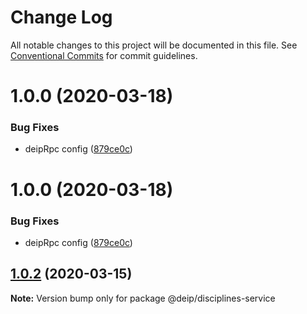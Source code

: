 # Change Log

All notable changes to this project will be documented in this file.
See [Conventional Commits](https://conventionalcommits.org) for commit guidelines.

# 1.0.0 (2020-03-18)


### Bug Fixes

* deipRpc config ([879ce0c](https://gitlab.com/DEIP/deip-client-modules/commit/879ce0c369bdfa741f7044f4b14fa2990c767f99))





# 1.0.0 (2020-03-18)


### Bug Fixes

* deipRpc config ([879ce0c](https://gitlab.com/DEIP/deip-client-modules/commit/879ce0c369bdfa741f7044f4b14fa2990c767f99))





## [1.0.2](https://gitlab.com/DEIP/deip-client-modules/compare/@deip/disciplines-service@1.0.1...@deip/disciplines-service@1.0.2) (2020-03-15)

**Note:** Version bump only for package @deip/disciplines-service
